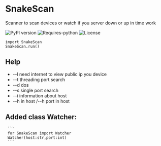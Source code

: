 # SnakeScan
 Scanner to scan devices or watch if you server down or up in time work
 
 ![PyPI version](https://badge.fury.io/py/SnakeScan.svg)
 ![Requires-python](https://img.shields.io/badge/requires--python-3.6+-red)
 ![License](https://img.shields.io/badge/License-MIT-blue.svg)
 ```
import SnakeScan
SnakeScan.run()
```
## Help

- --l  need internet to view public ip you device
- --t threading port search
- --d dos
- --s single port search
- --i information about host
- --h in host /--h port in host

## Added class Watcher:
     ```
     for SnakeScan import Watcher
     Watcher(host:str,port:int)
     ``` 